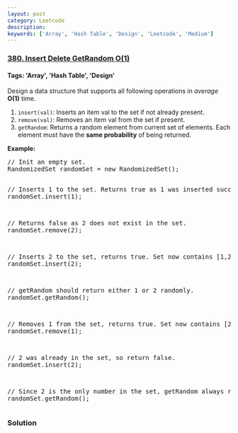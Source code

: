 ```yaml
---
layout: post
category: Leetcode
description: 
keywords: ['Array', 'Hash Table', 'Design', 'Leetcode', 'Medium']
---
```

### [380. Insert Delete GetRandom O(1)](https://leetcode.com/problems/insert-delete-getrandom-o1)

#### Tags: 'Array', 'Hash Table', 'Design'

<div class="content__u3I1 question-content__JfgR"><div><p>Design a data structure that supports all following operations in <i>average</i> <b>O(1)</b> time.</p>
<p>
</p><ol>
<li><code>insert(val)</code>: Inserts an item val to the set if not already present.</li>
<li><code>remove(val)</code>: Removes an item val from the set if present.</li>
<li><code>getRandom</code>: Returns a random element from current set of elements. Each element must have the <b>same probability</b> of being returned.</li>
</ol>
<p></p>
<p><b>Example:</b>
</p><pre>// Init an empty set.
RandomizedSet randomSet = new RandomizedSet();

// Inserts 1 to the set. Returns true as 1 was inserted successfully.
randomSet.insert(1);

// Returns false as 2 does not exist in the set.
randomSet.remove(2);

// Inserts 2 to the set, returns true. Set now contains [1,2].
randomSet.insert(2);

// getRandom should return either 1 or 2 randomly.
randomSet.getRandom();

// Removes 1 from the set, returns true. Set now contains [2].
randomSet.remove(1);

// 2 was already in the set, so return false.
randomSet.insert(2);

// Since 2 is the only number in the set, getRandom always return 2.
randomSet.getRandom();
</pre>
<p></p></div></div>

### Solution
